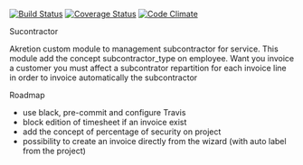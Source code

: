 [![Build Status](https://travis-ci.org/akretion/subcontractor.svg?branch=8.0)](https://travis-ci.org/akretion/)
[![Coverage Status](https://coveralls.io/repos/akretion/subcontractor/badge.svg?branch=${BRANCH_NAME}&service=github)](https://coveralls.io/github/akretion/subcontractor?branch=8.0)
[![Code Climate](https://codeclimate.com/github/akretion/subcontractor/badges/gpa.svg)](https://codeclimate.com/github/akretion/8.0)

Sucontractor

Akretion custom module to management subcontractor for service.
This module add the concept subcontractor_type on employee. Want you invoice a customer you must affect a subcontrator repartition for each invoice line in order to invoice automatically the subcontractor

Roadmap
- use black, pre-commit and configure Travis
- block edition of timesheet if an invoice exist
- add the concept of percentage of security on project
- possibility to create an invoice directly from the wizard (with auto label from the project)
